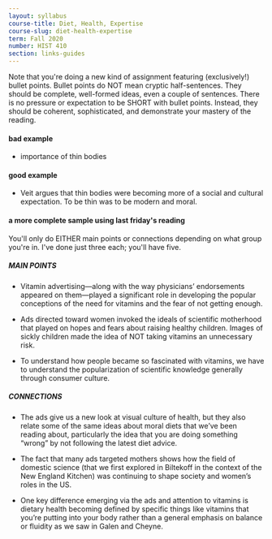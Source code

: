 ```yaml
---
layout: syllabus
course-title: Diet, Health, Expertise
course-slug: diet-health-expertise
term: Fall 2020
number: HIST 410
section: links-guides
---
```


Note that you're doing a new kind of assignment featuring (exclusively!) bullet points. Bullet points do NOT mean cryptic half-sentences. They should be complete, well-formed ideas, even a couple of sentences. There is no pressure or expectation to be SHORT with bullet points. Instead, they should be coherent, sophisticated, and demonstrate your mastery of the reading.

#### bad example
- importance of thin bodies

#### good example
- Veit argues that thin bodies were becoming more of a social and cultural expectation. To be thin was to be modern and moral.


#### a more complete sample using last friday's reading
You'll only do EITHER main points or connections depending on what group you're in. I've done just three each; you'll have five.


##### MAIN POINTS
* Vitamin advertising—along with the way physicians’ endorsements appeared on them—played a significant role in developing the popular conceptions of the need for vitamins and the fear of not getting enough.

* Ads directed toward women invoked the ideals of scientific motherhood that played on hopes and fears about raising healthy children. Images of sickly children made the idea of NOT taking vitamins an unnecessary risk.

* To understand how people became so fascinated with vitamins, we have to understand the popularization of scientific knowledge generally through consumer culture.


##### CONNECTIONS
* The ads give us a new look at visual culture of health, but they also relate some of the same ideas about moral diets that we’ve been reading about, particularly the idea that you are doing something “wrong” by not following the latest diet advice.

* The fact that many ads targeted mothers shows how the field of domestic science (that we first explored in Biltekoff in the context of the New England Kitchen) was continuing to shape society and women’s roles in the US.

* One key difference emerging via the ads and attention to vitamins is dietary health becoming defined by specific things like vitamins that you’re putting into your body rather than a general emphasis on balance or fluidity as we saw in Galen and Cheyne.


